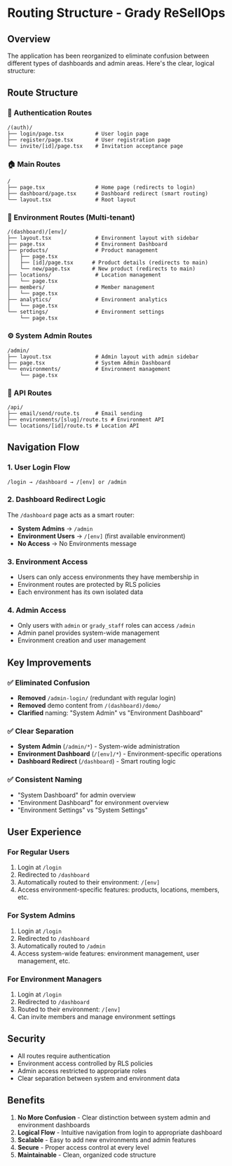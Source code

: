 # Routing Structure - Grady ReSellOps

## Overview

The application has been reorganized to eliminate confusion between different
types of dashboards and admin areas. Here's the clear, logical structure:

## Route Structure

### 🔐 Authentication Routes

```
/(auth)/
├── login/page.tsx          # User login page
├── register/page.tsx       # User registration page
└── invite/[id]/page.tsx    # Invitation acceptance page
```

### 🏠 Main Routes

```
/
├── page.tsx                # Home page (redirects to login)
├── dashboard/page.tsx      # Dashboard redirect (smart routing)
└── layout.tsx              # Root layout
```

### 🏢 Environment Routes (Multi-tenant)

```
/(dashboard)/[env]/
├── layout.tsx              # Environment layout with sidebar
├── page.tsx                # Environment Dashboard
├── products/               # Product management
│   ├── page.tsx
│   ├── [id]/page.tsx      # Product details (redirects to main)
│   └── new/page.tsx       # New product (redirects to main)
├── locations/              # Location management
│   └── page.tsx
├── members/                # Member management
│   └── page.tsx
├── analytics/              # Environment analytics
│   └── page.tsx
└── settings/               # Environment settings
    └── page.tsx
```

### ⚙️ System Admin Routes

```
/admin/
├── layout.tsx              # Admin layout with admin sidebar
├── page.tsx                # System Admin Dashboard
└── environments/           # Environment management
    └── page.tsx
```

### 🔌 API Routes

```
/api/
├── email/send/route.ts     # Email sending
├── environments/[slug]/route.ts # Environment API
└── locations/[id]/route.ts # Location API
```

## Navigation Flow

### 1. User Login Flow

```
/login → /dashboard → /[env] or /admin
```

### 2. Dashboard Redirect Logic

The `/dashboard` page acts as a smart router:

- **System Admins** → `/admin`
- **Environment Users** → `/[env]` (first available environment)
- **No Access** → No Environments message

### 3. Environment Access

- Users can only access environments they have membership in
- Environment routes are protected by RLS policies
- Each environment has its own isolated data

### 4. Admin Access

- Only users with `admin` or `grady_staff` roles can access `/admin`
- Admin panel provides system-wide management
- Environment creation and user management

## Key Improvements

### ✅ Eliminated Confusion

- **Removed** `/admin-login/` (redundant with regular login)
- **Removed** demo content from `/(dashboard)/demo/`
- **Clarified** naming: "System Admin" vs "Environment Dashboard"

### ✅ Clear Separation

- **System Admin** (`/admin/*`) - System-wide administration
- **Environment Dashboard** (`/[env]/*`) - Environment-specific operations
- **Dashboard Redirect** (`/dashboard`) - Smart routing logic

### ✅ Consistent Naming

- "System Dashboard" for admin overview
- "Environment Dashboard" for environment overview
- "Environment Settings" vs "System Settings"

## User Experience

### For Regular Users

1. Login at `/login`
2. Redirected to `/dashboard`
3. Automatically routed to their environment: `/[env]`
4. Access environment-specific features: products, locations, members, etc.

### For System Admins

1. Login at `/login`
2. Redirected to `/dashboard`
3. Automatically routed to `/admin`
4. Access system-wide features: environment management, user management, etc.

### For Environment Managers

1. Login at `/login`
2. Redirected to `/dashboard`
3. Routed to their environment: `/[env]`
4. Can invite members and manage environment settings

## Security

- All routes require authentication
- Environment access controlled by RLS policies
- Admin access restricted to appropriate roles
- Clear separation between system and environment data

## Benefits

1. **No More Confusion** - Clear distinction between system admin and
   environment dashboards
2. **Logical Flow** - Intuitive navigation from login to appropriate dashboard
3. **Scalable** - Easy to add new environments and admin features
4. **Secure** - Proper access control at every level
5. **Maintainable** - Clean, organized code structure
